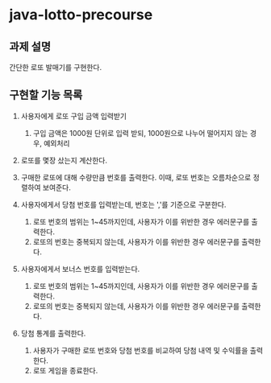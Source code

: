 # java-lotto-precourse

<h2>과제 설명</h2>
간단한 로또 발매기를 구현한다.


<h2>구현할 기능 목록</h2>

1. 사용자에게 로또 구입 금액 입력받기
   1. 구입 금액은 1000원 단위로 입력 받되, 1000원으로 나누어 떨어지지 않는 경우, 예외처리
2. 로또를 몇장 샀는지 계산한다. 
3. 구매한 로또에 대해 수량만큼 번호를 출력한다. 이때, 로또 번호는 오름차순으로 정렬하여 보여준다.

3. 사용자에게서 당첨 번호를 입력받는데, 번호는 ','를 기준으로 구분한다. 
   1. 로또 번호의 범위는 1~45까지인데, 사용자가 이를 위반한 경우 에러문구를 출력한다.
   2. 로또의 번호는 중복되지 않는데, 사용자가 이를 위반한 경우 에러문구를 출력한다.

4. 사용자에게서 보너스 번호를 입력받는다. 
   1. 로또 번호의 범위는 1~45까지인데, 사용자가 이를 위반한 경우 에러문구를 출력한다.
   2. 로또의 번호는 중복되지 않는데, 사용자가 이를 위반한 경우 에러문구를 출력한다.

5. 당첨 통계를 출력한다. 
   1. 사용자가 구매한 로또 번호와 당첨 번호를 비교하여 당첨 내역 및 수익률을 출력한다. 
   2. 로또 게임을 종료한다. 


         